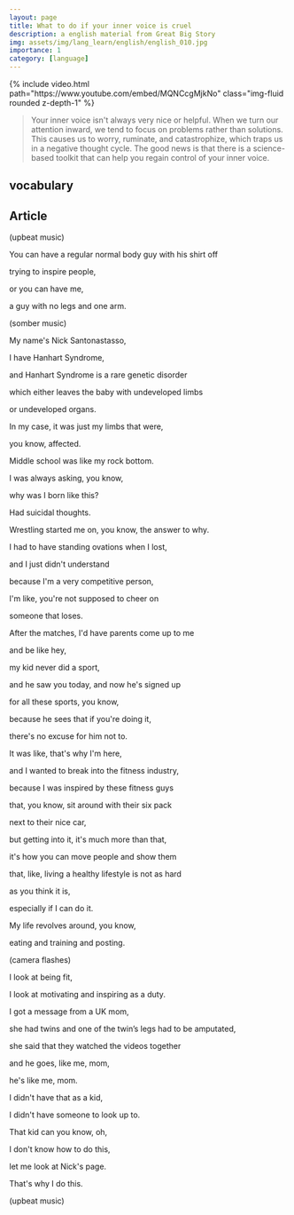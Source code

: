 ```yaml
---
layout: page
title: What to do if your inner voice is cruel 
description: a english material from Great Big Story
img: assets/img/lang_learn/english/english_010.jpg
importance: 1
category: [language]
---
```




<div class="row mt-3">
    <div class="col-sm mt-3 mt-md-0">
        {% include video.html path="https://www.youtube.com/embed/MQNCcgMjkNo" class="img-fluid rounded z-depth-1" %}
    </div>
</div>


> Your inner voice isn't always very nice or helpful. When we turn our attention inward, we tend to focus on problems rather than solutions. This causes us to worry, ruminate, and catastrophize, which traps us in a negative thought cycle.  The good news is that there is a science-based toolkit that can help you regain control of your inner voice.



## vocabulary





## Article

(upbeat music)

You can have a regular normal
body guy with his shirt off

trying to inspire people,

or you can have me,

a guy with no legs and one arm.

(somber music)

My name's Nick Santonastasso,

I have Hanhart Syndrome,

and Hanhart Syndrome
is a rare genetic disorder

which either leaves the
baby with undeveloped limbs

or undeveloped organs.

In my case, it was just
my limbs that were,

you know, affected.

Middle school was like my rock bottom.

I was always asking, you know,

why was I born like this?

Had suicidal thoughts.

Wrestling started me on, you
know, the answer to why.

I had to have standing
ovations when I lost,

and I just didn't understand

because I'm a very competitive person,

I'm like, you're not supposed to cheer on

someone that loses.

After the matches, I'd
have parents come up to me

and be like hey,

my kid never did a sport,

and he saw you today,
and now he's signed up

for all these sports, you know,

because he sees that if you're doing it,

there's no excuse for him not to.

It was like, that's why I'm here,

and I wanted to break
into the fitness industry,

because I was inspired
by these fitness guys

that, you know, sit around
with their six pack

next to their nice car,

but getting into it,
it's much more than that,

it's how you can move people and show them

that, like, living a healthy
lifestyle is not as hard

as you think it is,

especially if I can do it.

My life revolves around, you know,

eating and training and posting.

(camera flashes)

I look at being fit,

I look at motivating
and inspiring as a duty.

I got a message from a UK mom,

she had twins and one of the
twin’s legs had to be amputated,

she said that they watched the videos together

and he goes, like me, mom,

he's like me, mom.

I didn't have that as a kid,

I didn't have someone to look up to.

That kid can you know, oh,

I don't know how to do this,

let me look at Nick's page.

That's why I do this.

(upbeat music)
